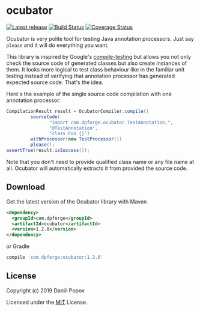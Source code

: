 # ocubator
[![Latest release](https://img.shields.io/github/release/int02h/ocubator.svg)](https://github.com/int02h/ocubator/releases/latest)
[![Build Status](https://travis-ci.com/int02h/ocubator.svg?branch=master)](https://travis-ci.com/int02h/ocubator)
[![Coverage Status](https://coveralls.io/repos/github/int02h/ocubator/badge.svg?branch=master)](https://coveralls.io/github/int02h/ocubator?branch=master)

Ocubator is very polite tool for testing Java annotation processors. Just say `please` and it will do everything you want.

This library is inspired by Google's [compile-testing](https://github.com/google/compile-testing) but allows you not only check the source code of generated classes but also create instances of them. It looks more logical to test class behaviour like in the familiar unit testing instead of verifying that annotation processor has generated expected source code. That's the idea.

Here's the example of the single source code compilation with one annotation processor:
```java
CompilationResult result = OcubatorCompiler.compile()
        .sourceCode(
                "import com.dpforge.ocubator.TestAnnotation;",
                "@TestAnnotation",
                "class Foo {}")
        .withProcessor(new TestProcessor())
        .please();
assertTrue(result.isSuccess());
```

Note that you don't need to provide qualified class name or any file name at all. Ocubator will automatically extracts it from provided the source code.

Download
--------
Get the latest version of the Ocubator library with Maven
```xml
<dependency>
  <groupId>com.dpforge</groupId>
  <artifactId>ocubator</artifactId>
  <version>1.2.0</version>
</dependency>
```

or Gradle
```groovy
compile 'com.dpforge:ocubator:1.2.0'
```

License
-------
Copyright (c) 2019 Daniil Popov

Licensed under the [MIT](LICENSE) License.